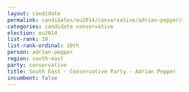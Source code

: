 ```yaml
---
layout: candidate
permalink: candidates/eu2014/conservative/adrian-pepper/
categories: candidate conservative
election: eu2014
list-rank: 10
list-rank-ordinal: 10th
person: adrian-pepper
region: south-east
party: conservative
title: South East - Conservative Party - Adrian Pepper
incumbent: false
---
```

